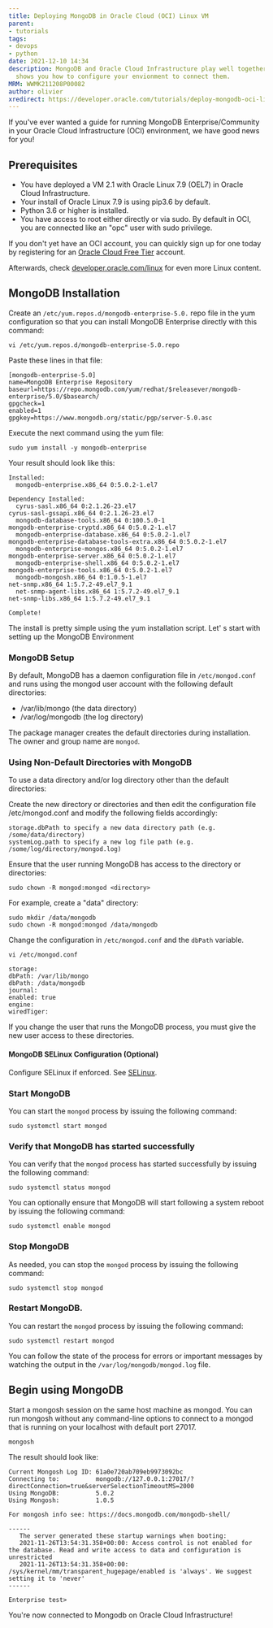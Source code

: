 ```yaml
---
title: Deploying MongoDB in Oracle Cloud (OCI) Linux VM
parent:
- tutorials
tags:
- devops
- python
date: 2021-12-10 14:34
description: MongoDB and Oracle Cloud Infrastructure play well together --- Olivier
  shows you how to configure your envionment to connect them.
MRM: WWMK211208P00082
author: olivier
xredirect: https://developer.oracle.com/tutorials/deploy-mongodb-oci-linux-vm/
---
```

If you've ever wanted a guide for running MongoDB Enterprise/Community in your Oracle Cloud Infrastructure (OCI) environment, we have good news for you! 

## Prerequisites

* You have deployed a VM 2.1 with Oracle Linux 7.9 (OEL7) in Oracle Cloud Infrastructure.
* Your install of Oracle Linux 7.9 is using pip3.6 by default. 
* Python 3.6 or higher is installed.
* You have access to root either directly or via sudo. By default in OCI, you are connected like an "opc" user with sudo privilege.

If you don't yet have an OCI account, you can quickly sign up for one today by registering for an [Oracle Cloud Free Tier](https://www.oracle.com/cloud/free/#always-free) account. 

Afterwards, check [developer.oracle.com/linux](https://developer.oracle.com/linux/) for even more Linux content.

## MongoDB Installation

Create an `/etc/yum.repos.d/mongodb-enterprise-5.0.` repo file in the yum configuration so that you can install MongoDB Enterprise directly with this command:

```console
vi /etc/yum.repos.d/mongodb-enterprise-5.0.repo
```

Paste these lines in that file:

```console
[mongodb-enterprise-5.0]
name=MongoDB Enterprise Repository
baseurl=https://repo.mongodb.com/yum/redhat/$releasever/mongodb-enterprise/5.0/$basearch/
gpgcheck=1
enabled=1
gpgkey=https://www.mongodb.org/static/pgp/server-5.0.asc
```

Execute the next command using the yum file:

```console
sudo yum install -y mongodb-enterprise
```

Your result should look like this:

```console
Installed:
  mongodb-enterprise.x86_64 0:5.0.2-1.el7

Dependency Installed:
  cyrus-sasl.x86_64 0:2.1.26-23.el7                                    cyrus-sasl-gssapi.x86_64 0:2.1.26-23.el7
  mongodb-database-tools.x86_64 0:100.5.0-1                            mongodb-enterprise-cryptd.x86_64 0:5.0.2-1.el7
  mongodb-enterprise-database.x86_64 0:5.0.2-1.el7                     mongodb-enterprise-database-tools-extra.x86_64 0:5.0.2-1.el7
  mongodb-enterprise-mongos.x86_64 0:5.0.2-1.el7                       mongodb-enterprise-server.x86_64 0:5.0.2-1.el7
  mongodb-enterprise-shell.x86_64 0:5.0.2-1.el7                        mongodb-enterprise-tools.x86_64 0:5.0.2-1.el7
  mongodb-mongosh.x86_64 0:1.0.5-1.el7                                 net-snmp.x86_64 1:5.7.2-49.el7_9.1
  net-snmp-agent-libs.x86_64 1:5.7.2-49.el7_9.1                        net-snmp-libs.x86_64 1:5.7.2-49.el7_9.1

Complete!
```

The install is pretty simple using the yum installation script. Let' s start with setting up the MongoDB Environment

### MongoDB Setup

By default, MongoDB has a daemon configuration file in `/etc/mongod.conf` and runs using the mongod user account with the following default directories:

* /var/lib/mongo (the data directory)
* /var/log/mongodb (the log directory)

The package manager creates the default directories during installation. The owner and group name are `mongod`.

### Using Non-Default Directories with MongoDB

To use a data directory and/or log directory other than the default directories:

Create the new directory or directories and then edit the configuration file /etc/mongod.conf and modify the following fields accordingly:

```console
storage.dbPath to specify a new data directory path (e.g. /some/data/directory)
systemLog.path to specify a new log file path (e.g. /some/log/directory/mongod.log)
```

Ensure that the user running MongoDB has access to the directory or directories:

```console
sudo chown -R mongod:mongod <directory>
```

For example, create a "data" directory:

```console
sudo mkdir /data/mongodb 
sudo chown -R mongod:mongod /data/mongodb
```

Change the configuration in `/etc/mongod.conf` and the `dbPath` variable.

```console
vi /etc/mongod.conf

storage:
dbPath: /var/lib/mongo
dbPath: /data/mongodb
journal:
enabled: true
engine:
wiredTiger:
```

If you change the user that runs the MongoDB process, you must give the new user access to these directories.

#### MongoDB SELinux Configuration (Optional)

Configure SELinux if enforced. See [SELinux](https://docs.mongodb.com/manual/tutorial/install-mongodb-on-red-hat/#std-label-install-rhel-configure-selinux).

### Start MongoDB

You can start the `mongod` process by issuing the following command:

```console
sudo systemctl start mongod
```

### Verify that MongoDB has started successfully

You can verify that the `mongod` process has started successfully by issuing the following command:

```console
sudo systemctl status mongod
```

You can optionally ensure that MongoDB will start following a system reboot by issuing the following command:

```console
sudo systemctl enable mongod
```

### Stop MongoDB
As needed, you can stop the `mongod` process by issuing the following command:

```console
sudo systemctl stop mongod
```

### Restart MongoDB.
You can restart the `mongod` process by issuing the following command:

```console
sudo systemctl restart mongod
```

You can follow the state of the process for errors or important messages by watching the output in the `/var/log/mongodb/mongod.log` file.

## Begin using MongoDB

Start a mongosh session on the same host machine as  mongod. You can run mongosh without any command-line options to connect to a mongod that is running on your localhost with default port 27017.


```console
mongosh
```

The result should look like:

```console
Current Mongosh Log ID: 61a0e720ab709eb9973092bc
Connecting to:          mongodb://127.0.0.1:27017/?directConnection=true&serverSelectionTimeoutMS=2000
Using MongoDB:          5.0.2
Using Mongosh:          1.0.5

For mongosh info see: https://docs.mongodb.com/mongodb-shell/

------
   The server generated these startup warnings when booting:
   2021-11-26T13:54:31.358+00:00: Access control is not enabled for the database. Read and write access to data and configuration is unrestricted
   2021-11-26T13:54:31.358+00:00: /sys/kernel/mm/transparent_hugepage/enabled is 'always'. We suggest setting it to 'never'
------

Enterprise test>
```

You're now connected to Mongodb on Oracle Cloud Infrastructure!